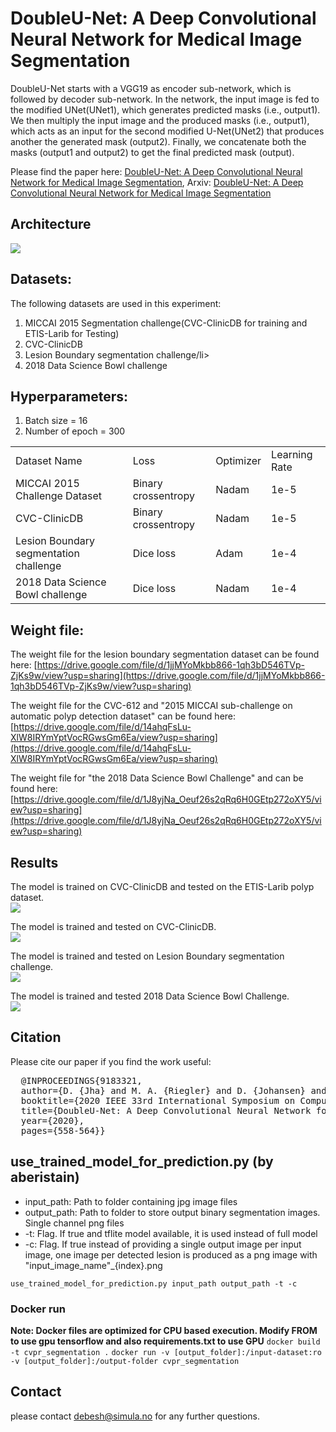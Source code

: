# DoubleU-Net: A Deep Convolutional Neural Network for Medical Image Segmentation
DoubleU-Net starts with a VGG19 as encoder sub-network, which is followed by decoder sub-network. In the network, the input image is fed to the modified UNet(UNet1), which generates predicted masks (i.e., output1). We then multiply the input image and the produced masks (i.e., output1), which acts as an input for the second modified U-Net(UNet2) that produces another the generated mask (output2). Finally, we concatenate both the masks (output1 and output2) to get the final predicted mask (output). <br/>

Please find the paper here: [DoubleU-Net: A Deep Convolutional Neural
Network for Medical Image Segmentation](https://ieeexplore.ieee.org/stamp/stamp.jsp?tp=&arnumber=9183321), Arxiv: [DoubleU-Net: A Deep Convolutional Neural
Network for Medical Image Segmentation](https://arxiv.org/pdf/2006.04868.pdf)

## Architecture
<img src="img/DoubleU-Net.png">

## Datasets:
The following datasets are used in this experiment:
<ol>
  <li>MICCAI 2015 Segmentation challenge(CVC-ClinicDB for training and ETIS-Larib for Testing)</li>
  <li>CVC-ClinicDB</li>
  <li>Lesion Boundary segmentation challenge/li>
  <li> 2018 Data Science Bowl challenge</li>
 </ol>

## Hyperparameters:
 
 <ol>
  <li>Batch size = 16</li> 
  <li>Number of epoch = 300</li>
</ol>
<table>
  <tr> <td> Dataset Name</td> <td>Loss</td> <td>Optimizer</td> <td>Learning Rate</td>  </tr>
  <tr> <td>MICCAI 2015 Challenge Dataset</td> <td>Binary crossentropy</td> <td>Nadam</td> <td>1e-5</td> </tr>
  <tr> <td>CVC-ClinicDB</td> <td>Binary crossentropy</td> <td>Nadam</td> <td>1e-5</td> </tr>
  <tr> <td>Lesion Boundary segmentation challenge</td> <td>Dice loss</td> <td>Adam</td> <td>1e-4</td> </tr>
  <tr> <td>2018 Data Science Bowl challenge</td><td>Dice loss</td> <td>Nadam</td> <td>1e-4</td> </tr>
 </table>
 
## Weight file:
The weight file for the lesion boundary segmentation dataset can be found here:
[https://drive.google.com/file/d/1jjMYoMkbb866-1qh3bD546TVp-ZjKs9w/view?usp=sharing](https://drive.google.com/file/d/1jjMYoMkbb866-1qh3bD546TVp-ZjKs9w/view?usp=sharing)

The weight file for the CVC-612 and "2015 MICCAI sub-challenge on automatic polyp detection dataset"  can be found here:
[https://drive.google.com/file/d/14ahqFsLu-XlW8IRYmYptVocRGwsGm6Ea/view?usp=sharing](https://drive.google.com/file/d/14ahqFsLu-XlW8IRYmYptVocRGwsGm6Ea/view?usp=sharing)

The weight file for "the 2018 Data Science Bowl Challenge" and can be found here:
[https://drive.google.com/file/d/1J8yjNa_Oeuf26s2qRq6H0GEtp272oXY5/view?usp=sharing](https://drive.google.com/file/d/1J8yjNa_Oeuf26s2qRq6H0GEtp272oXY5/view?usp=sharing)

## Results
The model is trained on CVC-ClinicDB and tested on the ETIS-Larib polyp dataset. <br/>
<img src="img/gastro1.png">

The model is trained and tested on CVC-ClinicDB. <br/>
<img src="img/gastro.png">

The model is trained and tested on Lesion Boundary segmentation challenge. <br/>
<img src="img/skin.png">

The model is trained and tested 2018 Data Science Bowl Challenge. <br/>
<img src="img/nuclie.png">

## Citation
Please cite our paper if you find the work useful: 
<pre>
  @INPROCEEDINGS{9183321,
  author={D. {Jha} and M. A. {Riegler} and D. {Johansen} and P. {Halvorsen} and H. D. {Johansen}},
  booktitle={2020 IEEE 33rd International Symposium on Computer-Based Medical Systems (CBMS)}, 
  title={DoubleU-Net: A Deep Convolutional Neural Network for Medical Image Segmentation}, 
  year={2020},
  pages={558-564}}
</pre>

## use_trained_model_for_prediction.py (by aberistain)

* input_path: Path to folder containing jpg image files
* output_path: Path to folder to store output binary segmentation images. Single channel png files
* -t: Flag. If true and tflite model available, it is used instead of full model
* -c: Flag. If true instead of providing a single output image per input image, one image per detected lesion is produced as a png image with "input_image_name"_{index}.png

`use_trained_model_for_prediction.py input_path output_path -t -c`

### Docker run
**Note: Docker files are optimized for CPU based execution. Modify FROM to use gpu tensorflow and also requirements.txt to use GPU**
`docker build -t cvpr_segmentation .` 
`docker run -v [output_folder]:/input-dataset:ro -v [output_folder]:/output-folder cvpr_segmentation`

## Contact
please contact debesh@simula.no for any further questions. 

